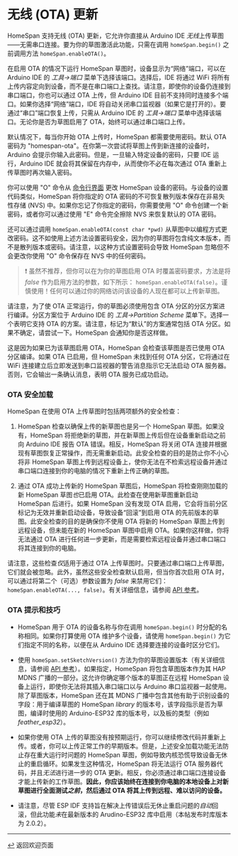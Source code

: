 <!--  原文时间：2023.3.19，翻译时间：2024.5.13，校对时间：2024.7.12 -->

# 无线 (OTA) 更新

HomeSpan 支持无线 (OTA) 更新，它允许你直接从 Arduino IDE *无线*上传草图——无需串口连接。要为你的草图激活此功能，只需在调用 `homeSpan.begin()` 之前调用方法 `homeSpan.enableOTA()`。

在启用 OTA 的情况下运行 HomeSpan 草图时，设备显示为“网络”端口，可以在 Arduino IDE 的 *工具→端口* 菜单下选择该端口。选择后，IDE 将通过 WiFi 将所有上传内容定向到设备，而不是在串口端口上查找。请注意，即使你的设备仍连接到串口端口，你也可以通过 OTA 上传，但 Arduino IDE 目前不支持同时连接多个端口。如果你选择“网络”端口，IDE 将自动关闭串口监视器（如果它是打开的）。要通过“串口”端口恢复上传，只需从 Arduino IDE 的 *工具→端口* 菜单中选择该端口。无论你是否为草图启用了 OTA，始终可以通过串口端口上传。

默认情况下，每当你开始 OTA 上传时，HomeSpan 都需要使用密码。默认 OTA 密码为 "homespan-ota"。在你第一次尝试将草图上传到新连接的设备时，Arduino 会提示你输入此密码。但是，一旦输入特定设备的密码，只要 IDE 运行，Arduino IDE 就会将其保留在内存中，从而使你不必在每次通过 OTA 重新上传草图时再次输入密码。

你可以使用 "O" 命令从 [命令行界面](docs/CLI.md) 更改 HomeSpan 设备的密码。与设备的设置代码类似，HomeSpan 将你指定的 OTA 密码的不可恢复散列版本保存在非易失性存储 (NVS) 中。如果你忘记了你指定的密码，你需要使用 "O" 命令创建一个新密码，或者你可以通过使用 "E" 命令完全擦除 NVS 来恢复默认的 OTA 密码。

还可以通过调用 `homeSpan.enableOTA(const char *pwd)` 从草图中以编程方式更改密码。这不如使用上述方法设置密码安全，因为你的草图将包含纯文本版本，而不是散列版本或密码。请注意，以这种方式设置密码会导致 HomeSpan 忽略但不会更改你使用 "O" 命令保存在 NVS 中的任何密码。

> :exclamation: 虽然不推荐，但你可以在为你的草图启用 OTA 时覆盖密码要求，方法是将 *false* 作为启用方法的参数，如下所示： `homeSpan.enableOTA(false)`。谨慎使用！任何可以通过你的网络访问该设备的人现在都可以上传新草图。

请注意，为了使 OTA 正常运行，你的草图必须使用包含 OTA 分区的分区方案进行编译。分区方案位于 Arduino IDE 的 *工具→Partition Scheme* 菜单下。选择一个表明它支持 OTA 的方案。请注意，标记为“默认”的方案通常包括 OTA 分区。如果不确定，请尝试一下。HomeSpan 会通知你是否这样做。

这是因为如果已为该草图启用 OTA，HomeSpan 会检查该草图是否已使用 OTA 分区编译。如果 OTA 已启用，但 HomeSpan 未找到任何 OTA 分区，它将通过在 WiFi 连接建立后立即发送到串口监视器的警告消息指示它无法启动 OTA 服务器。否则，它会输出一条确认消息，表明 OTA 服务已成功启动。

### OTA 安全加载

HomeSpan 在使用 OTA 上传草图时包括两项额外的安全检查：

1. HomeSpan 检查以确保上传的新草图也是另一个 HomeSpan 草图。如果没有，HomeSpan 将拒绝新的草图，并在新草图上传后但在设备重新启动之前向 Arduino IDE 报告 OTA 错误。相反，HomeSpan 将关闭 OTA 连接并根据现有草图恢复正常操作，而无需重新启动。此安全检查的目的是防止你不小心将非 HomeSpan 草图上传到远程设备上，使你无法在不检索远程设备并通过串口端口连接到你的电脑的情况下重新上传正确的草图。

1. 通过 OTA 成功上传新的 HomeSpan 草图后，HomeSpan 将检查刚刚加载的新 HomeSpan 草图*也*已启用 OTA。此检查在使用新草图重新启动 HomeSpan 后进行。如果 HomeSpan 没有发现 OTA 启用，它会将当前分区标记为无效并重新启动设备，导致设备“回滚”到启用 OTA 的先前版本的草图。此安全检查的目的是确保你不使用 OTA 将新的 HomeSpan 草图上传到远程设备，但未能在新的 HomeSpan 草图中启用 OTA。如果你这样做，你将无法通过 OTA 进行任何进一步更新，而是需要检索远程设备并通过串口端口将其连接到你的电脑。

请注意，这些检查*仅*适用于通过 OTA 上传草图时。只要通过串口端口上传草图，它们就会被忽略。此外，虽然这些安全检查默认启用，但当你首次启用 OTA 时，可以通过将第二个（可选）参数设置为 *false* 来禁用它们： `homeSpan.enableOTA(..., false)`。有关详细信息，请参阅 [API 参考](docs/Reference.md)。

### OTA 提示和技巧

* HomeSpan 用于 OTA 的设备名称与你在调用 `homeSpan.begin()` 时分配的名称相同。如果你打算使用 OTA 维护多个设备，请使用 `homeSpan.begin()` 为它们指定不同的名称，以便在从 Arduino IDE 选择要连接的设备时区分它们。

* 使用 `homeSpan.setSketchVersion()` 方法为你的草图设置版本（有关详细信息，请参阅 [API 参考](docs/Reference.md)）。如果指定，HomeSpan 将包含草图版本作为其 HAP MDNS 广播的一部分。这允许你确定哪个版本的草图正在远程 HomeSpan 设备上运行，即使你无法将其插入串口端口以与 Arduino 串口监视器一起使用。除了草图版本，HomeSpan 还在其 MDNS 广播中包含其他有助于识别设备的字段：用于编译草图的 HomeSpan *library* 的版本号，该字段指示是否为草图，编译时使用的 Arduino-ESP32 库的版本号，以及板的类型（例如 *feather_esp32*）。

* 如果你使用 OTA 上传的草图没有按预期运行，你可以继续修改代码并重新上传。或者，你可以上传正常工作的早期版本。但是，上述安全加载功能无法防止存在重大运行时问题的 HomeSpan 草图，例如导致内核恐慌导致设备无休止的重启循环。如果发生这种情况，HomeSpan 将无法运行 OTA 服务器代码，并且*无法*进行进一步的 OTA 更新。相反，你必须通过串口端口连接设备才能上传新的工作草图。**因此，你应该始终在连接到你电脑的本地设备上对新草图进行全面测试*之前*，然后通过 OTA 将其上传到远程、难以访问的设备。**

* 请注意，尽管 ESP IDF 支持旨在解决上传错误后无休止重启问题的*自动*回滚，但此功能*未*在最新版本的 Arudino-ESP32 库中启用（本帖发布时库版本为 2.0.2）。

---

[↩️](../README.md#resources) 返回欢迎页面
